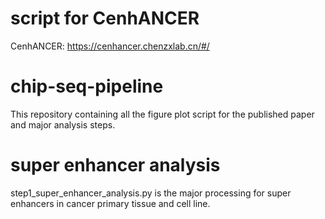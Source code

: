 # script for CenhANCER
CenhANCER: https://cenhancer.chenzxlab.cn/#/

# chip-seq-pipeline
This repository containing all the figure plot script for the published paper and major analysis steps.

# super enhancer analysis
step1_super_enhancer_analysis.py is the major processing for super enhancers in cancer primary tissue and cell line.  
